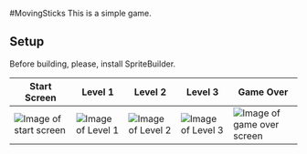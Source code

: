 #MovingSticks
This is a simple game.  

## Setup
Before building, please, install SpriteBuilder.

Start Screen | Level 1 | Level 2 | Level 3 | Game Over
-------------|---------|---------|---------|----------
![Image of start screen](http://img1.switlana.com/gitImage/Start.png) | ![Image of Level 1](http://img1.switlana.com/gitImage/Level1.png) | ![Image of Level 2](http://img1.switlana.com/gitImage/Level2.png) | ![Image of Level 3](http://img1.switlana.com/gitImage/Level3.png) | ![Image of game over screen](http://img1.switlana.com/gitImage/GameOver.png)

